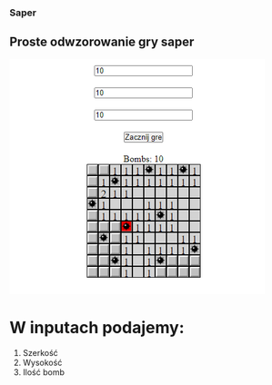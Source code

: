 ### Saper
## Proste odwzorowanie gry saper
![gra](./saper.PNG)
# W inputach podajemy:
1. Szerkość
2. Wysokość
3. Ilość bomb
